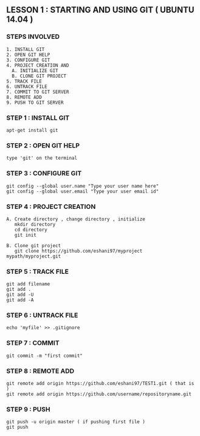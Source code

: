 ## LESSON 1 : STARTING AND USING GIT ( UBUNTU 14.04 )

### STEPS INVOLVED
    1. INSTALL GIT
    2. OPEN GIT HELP 
    3. CONFIGURE GIT
    4. PROJECT CREATION AND 
      A. INITIALIZE GIT
      B. CLONE GIT PROJECT
    5. TRACK FILE
    6. UNTRACK FILE
    7. COMMIT TO GIT SERVER
    8. REMOTE ADD
    9. PUSH TO GIT SERVER
   
   
### STEP 1 : INSTALL GIT
    apt-get install git
   
### STEP 2 : OPEN GIT HELP
    type 'git' on the terminal
  
### STEP 3 : CONFIGURE GIT
    git config --global user.name "Type your user name here"
    git config --global user.email "Type your user email id"
  

### STEP 4 : PROJECT CREATION
    A. Create directory , change directory , initialize
       mkdir directory
       cd directory
       git init
  
    B. Clone git project
       git clone https://github.com/eshani97/myproject mypath/myproject.git
    
### STEP 5 : TRACK FILE
    git add filename
    git add .
    git add -U
    git add -A
  
  
### STEP 6 : UNTRACK FILE
    echo 'myfile' >> .gitignore
  
### STEP 7 : COMMIT
    git commit -m "first commit"
    
### STEP 8 : REMOTE ADD
    git remote add origin https://github.com/eshani97/TEST1.git ( that is )
    git remote add origin https://github.com/username/repositoryname.git
    
### STEP 9 : PUSH
    git push -u origin master ( if pushing first file )
    git push
  




  

  
